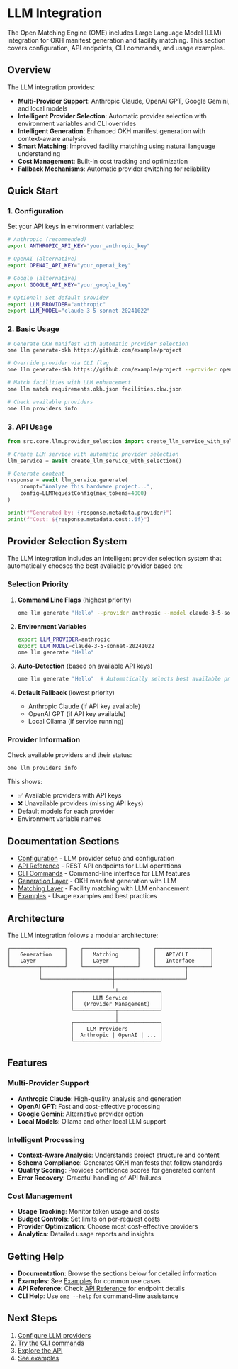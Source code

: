 # LLM Integration

The Open Matching Engine (OME) includes Large Language Model (LLM) integration for OKH manifest generation and facility matching. This section covers configuration, API endpoints, CLI commands, and usage examples.

## Overview

The LLM integration provides:

- **Multi-Provider Support**: Anthropic Claude, OpenAI GPT, Google Gemini, and local models
- **Intelligent Provider Selection**: Automatic provider selection with environment variables and CLI overrides
- **Intelligent Generation**: Enhanced OKH manifest generation with context-aware analysis
- **Smart Matching**: Improved facility matching using natural language understanding
- **Cost Management**: Built-in cost tracking and optimization
- **Fallback Mechanisms**: Automatic provider switching for reliability

## Quick Start

### 1. Configuration

Set your API keys in environment variables:

```bash
# Anthropic (recommended)
export ANTHROPIC_API_KEY="your_anthropic_key"

# OpenAI (alternative)
export OPENAI_API_KEY="your_openai_key"

# Google (alternative)
export GOOGLE_API_KEY="your_google_key"

# Optional: Set default provider
export LLM_PROVIDER="anthropic"
export LLM_MODEL="claude-3-5-sonnet-20241022"
```

### 2. Basic Usage

```bash
# Generate OKH manifest with automatic provider selection
ome llm generate-okh https://github.com/example/project

# Override provider via CLI flag
ome llm generate-okh https://github.com/example/project --provider openai

# Match facilities with LLM enhancement
ome llm match requirements.okh.json facilities.okw.json

# Check available providers
ome llm providers info
```

### 3. API Usage

```python
from src.core.llm.provider_selection import create_llm_service_with_selection

# Create LLM service with automatic provider selection
llm_service = await create_llm_service_with_selection()

# Generate content
response = await llm_service.generate(
    prompt="Analyze this hardware project...",
    config=LLMRequestConfig(max_tokens=4000)
)

print(f"Generated by: {response.metadata.provider}")
print(f"Cost: ${response.metadata.cost:.6f}")
```

## Provider Selection System

The LLM integration includes an intelligent provider selection system that automatically chooses the best available provider based on:

### Selection Priority

1. **Command Line Flags** (highest priority)
   ```bash
   ome llm generate "Hello" --provider anthropic --model claude-3-5-sonnet-20241022
   ```

2. **Environment Variables**
   ```bash
   export LLM_PROVIDER=anthropic
   export LLM_MODEL=claude-3-5-sonnet-20241022
   ome llm generate "Hello"
   ```

3. **Auto-Detection** (based on available API keys)
   ```bash
   ome llm generate "Hello"  # Automatically selects best available provider
   ```

4. **Default Fallback** (lowest priority)
   - Anthropic Claude (if API key available)
   - OpenAI GPT (if API key available)
   - Local Ollama (if service running)

### Provider Information

Check available providers and their status:

```bash
ome llm providers info
```

This shows:
- ✅ Available providers with API keys
- ❌ Unavailable providers (missing API keys)
- Default models for each provider
- Environment variable names

## Documentation Sections

- [Configuration](configuration.md) - LLM provider setup and configuration
- [API Reference](api.md) - REST API endpoints for LLM operations
- [CLI Commands](cli.md) - Command-line interface for LLM features
- [Generation Layer](generation.md) - OKH manifest generation with LLM
- [Matching Layer](matching.md) - Facility matching with LLM enhancement
- [Examples](examples.md) - Usage examples and best practices

## Architecture

The LLM integration follows a modular architecture:

```
┌─────────────────┐    ┌─────────────────┐    ┌─────────────────┐
│   Generation    │    │   Matching      │    │   API/CLI       │
│   Layer         │    │   Layer         │    │   Interface     │
└─────────┬───────┘    └─────────┬───────┘    └─────────┬───────┘
          │                      │                      │
          └──────────────────────┼──────────────────────┘
                                 │
                    ┌─────────────┴─────────────┐
                    │      LLM Service          │
                    │   (Provider Management)   │
                    └─────────────┬─────────────┘
                                  │
                    ┌─────────────┴─────────────┐
                    │    LLM Providers          │
                    │  Anthropic | OpenAI | ... │
                    └───────────────────────────┘
```

## Features

### Multi-Provider Support
- **Anthropic Claude**: High-quality analysis and generation
- **OpenAI GPT**: Fast and cost-effective processing
- **Google Gemini**: Alternative provider option
- **Local Models**: Ollama and other local LLM support

### Intelligent Processing
- **Context-Aware Analysis**: Understands project structure and content
- **Schema Compliance**: Generates OKH manifests that follow standards
- **Quality Scoring**: Provides confidence scores for generated content
- **Error Recovery**: Graceful handling of API failures

### Cost Management
- **Usage Tracking**: Monitor token usage and costs
- **Budget Controls**: Set limits on per-request costs
- **Provider Optimization**: Choose most cost-effective providers
- **Analytics**: Detailed usage reports and insights

## Getting Help

- **Documentation**: Browse the sections below for detailed information
- **Examples**: See [Examples](examples.md) for common use cases
- **API Reference**: Check [API Reference](api.md) for endpoint details
- **CLI Help**: Use `ome --help` for command-line assistance

## Next Steps

1. [Configure LLM providers](configuration.md)
2. [Try the CLI commands](cli.md)
3. [Explore the API](api.md)
4. [See examples](examples.md)
